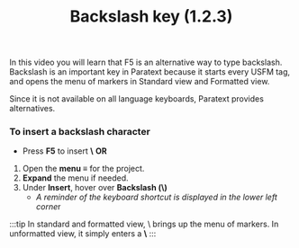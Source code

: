﻿---
title: Backslash key (1.2.3)
---
In this video you will learn that F5 is an alternative way to type backslash. Backslash is an important key in Paratext because it starts every USFM tag, and opens the menu of markers in Standard view and Formatted view.

Since it is not available on all language keyboards, Paratext provides alternatives.

### To insert a backslash character

-  Press **F5** to insert **\\**
 **OR**
1.  Open the **menu ≡** for the project.
3.  **Expand** the menu if needed.
4.  Under **Insert**, hover over **Backslash (\\)**  
    -  *A reminder of the keyboard shortcut is displayed in the lower left corne*r

:::tip
In standard and formatted view, \\ brings up the menu of markers. In unformatted view, it simply enters a **\\**
:::
